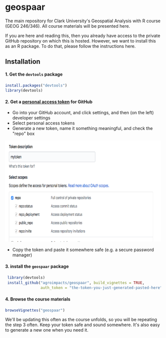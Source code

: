 # geospaar
The main repository for Clark University's Geospatial Analysis with R course (GEOG 246/346). All course materials will be presented here.

If you are here and reading this, then you already have access to the private GitHub repository on which this is hosted.  However, we want to install this as an R package. To do that, please follow the instructions here.

## Installation

#### 1. Get the `devtools` package

```R
install.packages("devtools")
library(devtools)
```

#### 2. Get a [personal access token](https://help.github.com/articles/creating-a-personal-access-token-for-the-command-line/) for GitHub

- Go into your GitHub account, and click settings, and then (on the left)  developer settings 
- Select personal access tokens
- Generate a new token, name it something meaningful, and check the "repo" box

<p align="center">
  <img width="793" height="328" src="vignettes/fig/pat4.png">
</p>

- Copy the token and paste it somewhere safe (e.g. a secure password manager) 


#### 3. install the `geospaar` package

```R
 library(devtools)
 install_github("agroimpacts/geospaar", build_vignettes = TRUE, 
                auth_token = "the-token-you-just-generated-pasted-here")
```

#### 4. Browse the course materials

```R
browseVignettes("geospaar")
```


We'll be updating this often as the course unfolds, so you will be repeating the step 3 often.  Keep your token safe and sound somewhere. It's also easy to generate a new one when you need it.  
